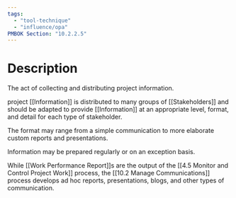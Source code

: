 ```yaml
---
tags:
  - "tool-technique"
  - "influence/opa"
PMBOK Section: "10.2.2.5"
---
```

# Description
The act of collecting and distributing project information.

project [[Information]] is distributed to many groups of [[Stakeholders]] and should be adapted to provide [[Information]] at an appropriate level, format, and detail for each type of stakeholder.

The format may range from a simple communication to more elaborate custom reports and presentations. 

Information may be prepared regularly or on an exception basis.

While [[Work Performance Report]]s are the output of the [[4.5 Monitor and Control Project Work]] process, the [[10.2 Manage Communications]] process develops ad hoc reports, presentations, blogs, and other types of communication.